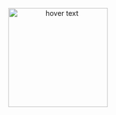 <p align="center">
  <img src="https://www.spiedigitallibrary.org/ContentImages/Journals/JATIAG/4/3/034002/FigureImages/JATIS_4_3_034002_f001.png" width="200" title="hover text">
